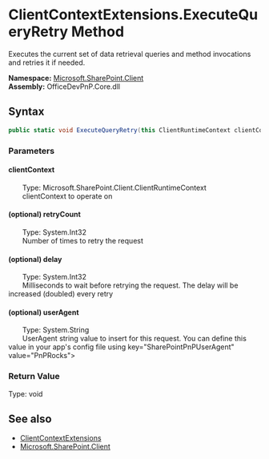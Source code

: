 # ClientContextExtensions.ExecuteQueryRetry Method  
 Executes the current set of data retrieval queries and method invocations and retries it if needed.   

**Namespace:** [Microsoft.SharePoint.Client](Microsoft.SharePoint.Client.md)  
**Assembly:** OfficeDevPnP.Core.dll  
## Syntax
```C#
public static void ExecuteQueryRetry(this ClientRuntimeContext clientContext, Int32 retryCount = 10, Int32 delay = 500, String userAgent)
```
### Parameters
#### clientContext  
&emsp;&emsp;Type: Microsoft.SharePoint.Client.ClientRuntimeContext  
&emsp;&emsp;clientContext to operate on  

  

#### (optional) retryCount  
&emsp;&emsp;Type: System.Int32  
&emsp;&emsp;Number of times to retry the request  

  

#### (optional) delay  
&emsp;&emsp;Type: System.Int32  
&emsp;&emsp;Milliseconds to wait before retrying the request. The delay will be increased (doubled) every retry  

  

#### (optional) userAgent  
&emsp;&emsp;Type: System.String  
&emsp;&emsp;UserAgent string value to insert for this request. You can define this value in your app's config file using key="SharePointPnPUserAgent" value="PnPRocks">  

  

### Return Value
Type: void  

## See also
- [ClientContextExtensions](Microsoft.SharePoint.Client.ClientContextExtensions.md) 
- [Microsoft.SharePoint.Client](Microsoft.SharePoint.Client.md) 

